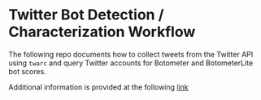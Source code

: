 # Twitter Bot Detection / Characterization Workflow

The following repo documents how to collect tweets from the Twitter API using `twarc` and query Twitter accounts for Botometer and BotometerLite bot scores.

Additional information is provided at the following [link](https://dkoban.github.io/)